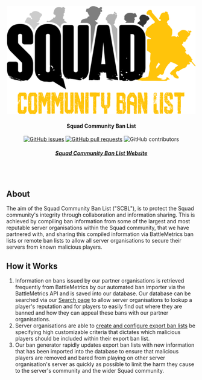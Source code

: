 <div align="center">

<img src="assets/scbl-logo.png" alt="Logo" width="500"/>

#### Squad Community Ban List

[![GitHub issues](https://img.shields.io/github/issues/Squad-Community-Ban-List/Squad-Community-Ban-List.svg?style=flat-square)](https://github.com/Squad-Community-Ban-List/Squad-Community-Ban-List/issues)
[![GitHub pull requests](https://img.shields.io/github/issues-pr-raw/Squad-Community-Ban-List/Squad-Community-Ban-List.svg?style=flat-square)](https://github.com/Squad-Community-Ban-List/Squad-Community-Ban-List/pulls)
![GitHub contributors](https://img.shields.io/github/contributors/Squad-Community-Ban-List/Squad-Community-Ban-List.svg?style=flat-square)

##### [Squad Community Ban List Website](https://squad-community-ban-list.com/)

<br><br>
</div>

## About
The aim of the Squad Community Ban List ("SCBL"), is to protect the Squad community's integrity through collaboration and information sharing. This is achieved by compiling ban information from some of the largest and most reputable server organisations within the Squad community, that we have partnered with, and sharing this compiled information via BattleMetrics ban lists or remote ban lists to allow all server organisations to secure their servers from known malicious players.

## How it Works
1. Information on bans issued by our partner organisations is retrieved frequently from BattleMetrics by our automated ban importer via the BattleMetrics API and is saved into our database. Our database can be searched via our [Search page](https://squad-community-ban-list.com/search) to allow server organisations to lookup a player's reputation and for players to easily find out where they are banned and how they can appeal these bans with our partner organisations.
2. Server organisations are able to [create and configure export ban lists](https://squad-community-ban-list.com/install) be specifying high customizable criteria that dictates which malicious players should be included within their export ban list.
3. Our ban generator rapidly updates export ban lists with new information that has been imported into the database to ensure that malicious players are removed and bared from playing on other server organisation's server as quickly as possible to limit the harm they cause to the server's community and the wider Squad community.